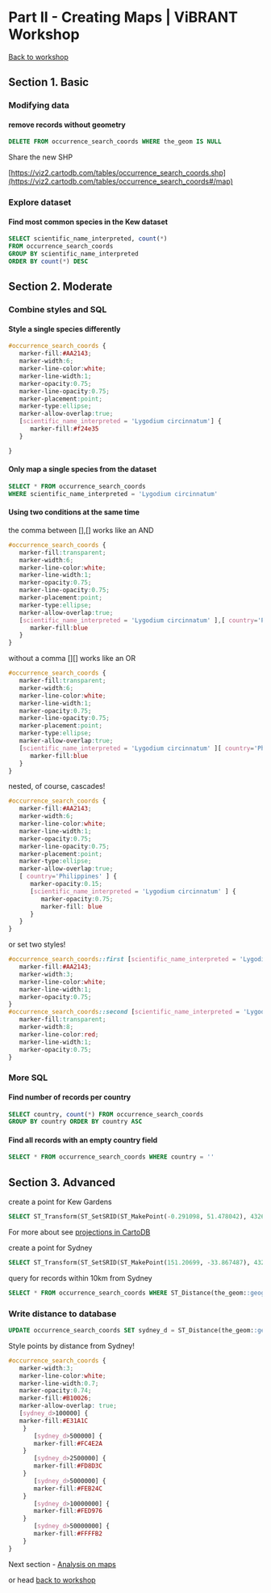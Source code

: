 Part II - Creating Maps | ViBRANT Workshop
== 

[Back to workshop](/Vizzuality/CartoDB-Tutorials/tree/master/vibrant)

## Section 1. Basic

### Modifying data

#### remove records without geometry

```sql
DELETE FROM occurrence_search_coords WHERE the_geom IS NULL
```
Share the new SHP

[https://viz2.cartodb.com/tables/occurrence_search_coords.shp](https://viz2.cartodb.com/tables/occurrence_search_coords#/map)


### Explore dataset 

#### Find most common species in the Kew dataset

```sql
SELECT scientific_name_interpreted, count(*) 
FROM occurrence_search_coords 
GROUP BY scientific_name_interpreted 
ORDER BY count(*) DESC
```

## Section 2. Moderate

### Combine styles and SQL

#### Style a single species differently

```css
#occurrence_search_coords {
   marker-fill:#AA2143;
   marker-width:6;
   marker-line-color:white;
   marker-line-width:1;
   marker-opacity:0.75;
   marker-line-opacity:0.75;
   marker-placement:point;
   marker-type:ellipse;
   marker-allow-overlap:true;
   [scientific_name_interpreted = 'Lygodium circinnatum'] {
      marker-fill:#f24e35
   } 

}
```

#### Only map a single species from the dataset

```sql
SELECT * FROM occurrence_search_coords 
WHERE scientific_name_interpreted = 'Lygodium circinnatum'
```

#### Using two conditions at the same time

the comma between [],[] works like an AND

```css
#occurrence_search_coords {
   marker-fill:transparent;
   marker-width:6;
   marker-line-color:white;
   marker-line-width:1;
   marker-opacity:0.75;
   marker-line-opacity:0.75;
   marker-placement:point;
   marker-type:ellipse;
   marker-allow-overlap:true;
   [scientific_name_interpreted = 'Lygodium circinnatum' ],[ country='Philippines' ] {
      marker-fill:blue
   }
}
```

without a comma [][] works like an OR

```css
#occurrence_search_coords {
   marker-fill:transparent;
   marker-width:6;
   marker-line-color:white;
   marker-line-width:1;
   marker-opacity:0.75;
   marker-line-opacity:0.75;
   marker-placement:point;
   marker-type:ellipse;
   marker-allow-overlap:true;
   [scientific_name_interpreted = 'Lygodium circinnatum' ][ country='Philippines' ] {
      marker-fill:blue
   }
}
```

nested, of course, cascades!

```css
#occurrence_search_coords {
   marker-fill:#AA2143;
   marker-width:6;
   marker-line-color:white;
   marker-line-width:1;
   marker-opacity:0.75;
   marker-line-opacity:0.75;
   marker-placement:point;
   marker-type:ellipse;
   marker-allow-overlap:true;
   [ country='Philippines' ] {
      marker-opacity:0.15;
      [scientific_name_interpreted = 'Lygodium circinnatum' ] {
         marker-opacity:0.75;
         marker-fill: blue
      }
   }   
}
```

or set two styles!

```css
#occurrence_search_coords::first [scientific_name_interpreted = 'Lygodium circinnatum' ]{
   marker-fill:#AA2143;
   marker-width:3;
   marker-line-color:white;
   marker-line-width:1;
   marker-opacity:0.75;
}
#occurrence_search_coords::second [scientific_name_interpreted = 'Lygodium circinnatum' ]{
   marker-fill:transparent;
   marker-width:8;
   marker-line-color:red;
   marker-line-width:1;
   marker-opacity:0.75;
}
```

### More SQL

#### Find number of records per country

```sql
SELECT country, count(*) FROM occurrence_search_coords 
GROUP BY country ORDER BY country ASC
```

#### Find all records with an empty country field

```sql
SELECT * FROM occurrence_search_coords WHERE country = ''
```

## Section 3. Advanced

create a point for Kew Gardens

```sql
SELECT ST_Transform(ST_SetSRID(ST_MakePoint(-0.291098, 51.478042), 4326), 3857) as the_geom_webmercator
```

For more about see [projections in CartoDB](https://github.com/Vizzuality/CartoDB-Tutorials/blob/master/drafts/projections.md)

create a point for Sydney

```sql
SELECT ST_Transform(ST_SetSRID(ST_MakePoint(151.20699, -33.867487), 4326), 3857) as the_geom_webmercator
```

query for records within 10km from Sydney

```sql
SELECT * FROM occurrence_search_coords WHERE ST_Distance(the_geom::geography, ST_SetSRID(ST_MakePoint(151.20699, -33.867487), 4326)::geography) < 10000
```

### Write distance to database

```sql
UPDATE occurrence_search_coords SET sydney_d = ST_Distance(the_geom::geography, ST_SetSRID(ST_MakePoint(151.20699, -33.867487), 4326)::geography)
```

Style points by distance from Sydney!

```css
#occurrence_search_coords {
   marker-width:3;
   marker-line-color:white;
   marker-line-width:0.7;
   marker-opacity:0.74;
   marker-fill:#B10026;
   marker-allow-overlap: true;
   [sydney_d>100000] {
   marker-fill:#E31A1C
	}
	   [sydney_d>500000] {
	   marker-fill:#FC4E2A
	}
	   [sydney_d>2500000] {
	   marker-fill:#FD8D3C
	}
	   [sydney_d>5000000] {
	   marker-fill:#FEB24C
	}
	   [sydney_d>10000000] {
	   marker-fill:#FED976
	}
	   [sydney_d>50000000] {
	   marker-fill:#FFFFB2
	}
}
```




Next section - [Analysis on maps](/Vizzuality/CartoDB-Tutorials/tree/master/vibrant/Part_III_Analysis_on_maps.md)

or head [back to workshop](/Vizzuality/CartoDB-Tutorials/tree/master/vibrant)







